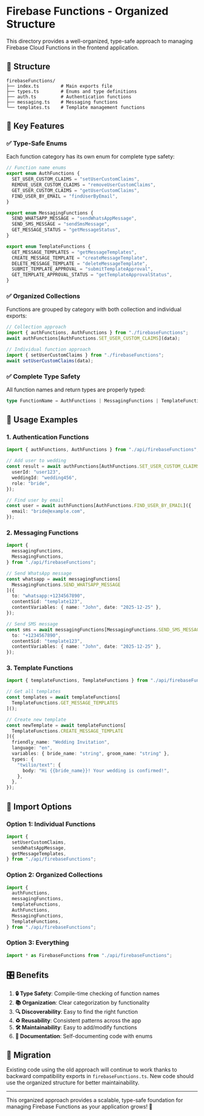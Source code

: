 # Firebase Functions - Organized Structure

This directory provides a well-organized, type-safe approach to managing Firebase Cloud Functions in the frontend application.

## 📁 Structure

```
firebaseFunctions/
├── index.ts        # Main exports file
├── types.ts        # Enums and type definitions
├── auth.ts         # Authentication functions
├── messaging.ts    # Messaging functions
└── templates.ts    # Template management functions
```

## 🎯 Key Features

### ✅ **Type-Safe Enums**

Each function category has its own enum for complete type safety:

```typescript
// Function name enums
export enum AuthFunctions {
  SET_USER_CUSTOM_CLAIMS = "setUserCustomClaims",
  REMOVE_USER_CUSTOM_CLAIMS = "removeUserCustomClaims",
  GET_USER_CUSTOM_CLAIMS = "getUserCustomClaims",
  FIND_USER_BY_EMAIL = "findUserByEmail",
}

export enum MessagingFunctions {
  SEND_WHATSAPP_MESSAGE = "sendWhatsAppMessage",
  SEND_SMS_MESSAGE = "sendSmsMessage",
  GET_MESSAGE_STATUS = "getMessageStatus",
}

export enum TemplateFunctions {
  GET_MESSAGE_TEMPLATES = "getMessageTemplates",
  CREATE_MESSAGE_TEMPLATE = "createMessageTemplate",
  DELETE_MESSAGE_TEMPLATE = "deleteMessageTemplate",
  SUBMIT_TEMPLATE_APPROVAL = "submitTemplateApproval",
  GET_TEMPLATE_APPROVAL_STATUS = "getTemplateApprovalStatus",
}
```

### ✅ **Organized Collections**

Functions are grouped by category with both collection and individual exports:

```typescript
// Collection approach
import { authFunctions, AuthFunctions } from "./firebaseFunctions";
await authFunctions[AuthFunctions.SET_USER_CUSTOM_CLAIMS](data);

// Individual function approach
import { setUserCustomClaims } from "./firebaseFunctions";
await setUserCustomClaims(data);
```

### ✅ **Complete Type Safety**

All function names and return types are properly typed:

```typescript
type FunctionName = AuthFunctions | MessagingFunctions | TemplateFunctions;
```

## 🚀 Usage Examples

### **1. Authentication Functions**

```typescript
import { authFunctions, AuthFunctions } from "./api/firebaseFunctions";

// Add user to wedding
const result = await authFunctions[AuthFunctions.SET_USER_CUSTOM_CLAIMS]({
  userId: "user123",
  weddingId: "wedding456",
  role: "bride",
});

// Find user by email
const user = await authFunctions[AuthFunctions.FIND_USER_BY_EMAIL]({
  email: "bride@example.com",
});
```

### **2. Messaging Functions**

```typescript
import {
  messagingFunctions,
  MessagingFunctions,
} from "./api/firebaseFunctions";

// Send WhatsApp message
const whatsapp = await messagingFunctions[
  MessagingFunctions.SEND_WHATSAPP_MESSAGE
]({
  to: "whatsapp:+1234567890",
  contentSid: "template123",
  contentVariables: { name: "John", date: "2025-12-25" },
});

// Send SMS message
const sms = await messagingFunctions[MessagingFunctions.SEND_SMS_MESSAGE]({
  to: "+1234567890",
  contentSid: "template123",
  contentVariables: { name: "John", date: "2025-12-25" },
});
```

### **3. Template Functions**

```typescript
import { templateFunctions, TemplateFunctions } from "./api/firebaseFunctions";

// Get all templates
const templates = await templateFunctions[
  TemplateFunctions.GET_MESSAGE_TEMPLATES
]();

// Create new template
const newTemplate = await templateFunctions[
  TemplateFunctions.CREATE_MESSAGE_TEMPLATE
]({
  friendly_name: "Wedding Invitation",
  language: "en",
  variables: { bride_name: "string", groom_name: "string" },
  types: {
    "twilio/text": {
      body: "Hi {{bride_name}}! Your wedding is confirmed!",
    },
  },
});
```

## 📖 Import Options

### **Option 1: Individual Functions**

```typescript
import {
  setUserCustomClaims,
  sendWhatsAppMessage,
  getMessageTemplates,
} from "./api/firebaseFunctions";
```

### **Option 2: Organized Collections**

```typescript
import {
  authFunctions,
  messagingFunctions,
  templateFunctions,
  AuthFunctions,
  MessagingFunctions,
  TemplateFunctions,
} from "./api/firebaseFunctions";
```

### **Option 3: Everything**

```typescript
import * as FirebaseFunctions from "./api/firebaseFunctions";
```

## 🎛️ Benefits

1. **🔒 Type Safety**: Compile-time checking of function names
2. **📚 Organization**: Clear categorization by functionality
3. **🔍 Discoverability**: Easy to find the right function
4. **♻️ Reusability**: Consistent patterns across the app
5. **🛠️ Maintainability**: Easy to add/modify functions
6. **📝 Documentation**: Self-documenting code with enums

## 🔄 Migration

Existing code using the old approach will continue to work thanks to backward compatibility exports in `firebaseFunctions.ts`. New code should use the organized structure for better maintainability.

---

This organized approach provides a scalable, type-safe foundation for managing Firebase Functions as your application grows! 🚀

